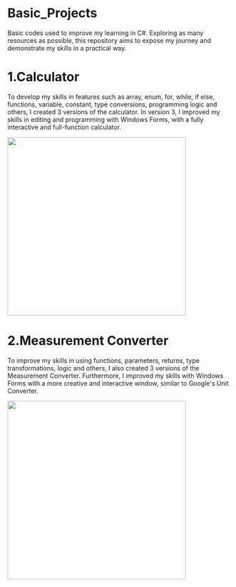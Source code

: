 # Basic_Projects
Basic codes used to improve my learning in C#.  Exploring as many resources as possible, this repository aims to expose my journey and demonstrate my skills in a practical way.

# 1.Calculator 

  To develop my skills in features such as array, enum, for, while, if else, functions, variable, constant, type conversions, programming logic and others, I created 3 versions
  of the calculator. In version 3, I improved my skills in editing and programming with Windows Forms, with a fully
  interactive and full-function calculator.

<img src = "https://github.com/user-attachments/assets/9d86de66-e6d8-414c-a55a-10bc069287db" width="400">




# 2.Measurement Converter

  To improve my skills in using functions, parameters, returns, type transformations, logic and others, I also created 3 versions of the Measurement Converter. Furthermore, I
  improved my skills with Windows Forms with a more creative and interactive window, similar to Google's Unit Converter.

<img src="https://github.com/user-attachments/assets/2d81927e-7dbd-430c-9454-bf09b7783198" width="400">

